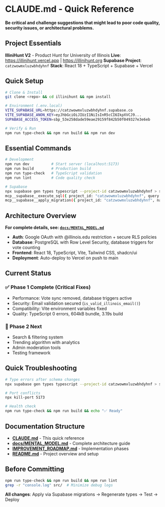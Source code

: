 # CLAUDE.md - Quick Reference

**Be critical and challenge suggestions that might lead to poor code quality, security issues, or architectural problems.**

## Project Essentials

**IlliniHunt V2** - Product Hunt for University of Illinois
**Live**: https://illinihunt.vercel.app | https://illinihunt.org
**Supabase Project**: `catzwowmxluzwbhdyhnf`
**Stack**: React 18 + TypeScript + Supabase + Vercel

## Quick Setup

```bash
# Clone & Install
git clone <repo> && cd illinihunt && npm install

# Environment (.env.local)
VITE_SUPABASE_URL=https://catzwowmxluzwbhdyhnf.supabase.co
VITE_SUPABASE_ANON_KEY=eyJhbGciOiJIUzI1NiIsInR5cCI6IkpXVCJ9...
SUPABASE_ACCESS_TOKEN=sbp_53e258dade59eae29159f842b50f049327e3e6eb

# Verify & Run
npm run type-check && npm run build && npm run dev
```

## Essential Commands

```bash
# Development
npm run dev          # Start server (localhost:5173)
npm run build        # Production build
npm run type-check   # TypeScript validation
npm run lint         # Code quality check

# Supabase
npx supabase gen types typescript --project-id catzwowmxluzwbhdyhnf > src/lib/supabase-types.ts
mcp__supabase__execute_sql({ project_id: "catzwowmxluzwbhdyhnf", query: "..." })
mcp__supabase__apply_migration({ project_id: "catzwowmxluzwbhdyhnf", name: "...", query: "..." })
```

## Architecture Overview

**For complete details, see: [`docs/MENTAL_MODEL.md`](docs/MENTAL_MODEL.md)**

- **Auth**: Google OAuth with @illinois.edu restriction + secure RLS policies
- **Database**: PostgreSQL with Row Level Security, database triggers for vote counting
- **Frontend**: React 18, TypeScript, Vite, Tailwind CSS, shadcn/ui
- **Deployment**: Auto-deploy to Vercel on push to main

## Current Status

### ✅ Phase 1 Complete (Critical Fixes)
- Performance: Vote sync removed, database triggers active
- Security: Email validation secured (`is_valid_illinois_email()`)
- Compatibility: Vite environment variables fixed
- Quality: TypeScript 0 errors, 604kB bundle, 3.19s build

### 🔄 Phase 2 Next
- Search & filtering system
- Trending algorithm with analytics
- Admin moderation tools
- Testing framework

## Quick Troubleshooting

```bash
# Type errors after schema changes
npx supabase gen types typescript --project-id catzwowmxluzwbhdyhnf > src/lib/supabase-types.ts && npm run type-check

# Port conflicts
npx kill-port 5173

# Health check
npm run type-check && npm run build && echo "✅ Ready"
```

## Documentation Structure

- **[CLAUDE.md](CLAUDE.md)** - This quick reference
- **[docs/MENTAL_MODEL.md](docs/MENTAL_MODEL.md)** - Complete architecture guide
- **[IMPROVEMENT_ROADMAP.md](docs/IMPROVEMENT_ROADMAP.md)** - Implementation phases
- **[README.md](README.md)** - Project overview and setup

## Before Committing

```bash
npm run type-check && npm run build && npm run lint
grep -r "console.log" src/  # Minimize debug logs
```

**All changes**: Apply via Supabase migrations → Regenerate types → Test → Deploy